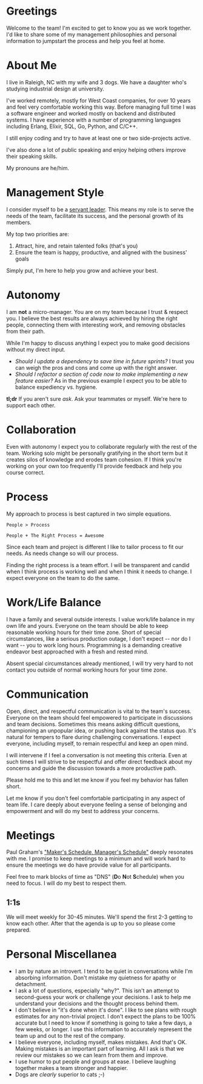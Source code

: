 # Greetings

Welcome to the team! I'm excited to get to know you as we work together. I'd like to share some of my management philosophies and personal information to jumpstart the process and help you feel at home.

# About Me

I live in Raleigh, NC with my wife and 3 dogs. We have a daughter who's studying industrial design at university.

I've worked remotely, mostly for West Coast companies, for over 10 years and feel very comfortable working this way. Before managing full time I was a software engineer and worked mostly on backend and distributed systems. I have experience with a number of programming languages including Erlang, Elixir, SQL, Go, Python, and C/C++.

I still enjoy coding and try to have at least one or two side-projects active.

I've also done a lot of public speaking and enjoy helping others improve their speaking skills.

My pronouns are he/him.

# Management Style

I consider myself to be a [servant leader](https://en.wikipedia.org/wiki/Servant_leadership). This means my role is to serve the needs of the team, facilitate its success, and the personal growth of its members.

My top two priorities are:

1. Attract, hire, and retain talented folks (that's you)
1. Ensure the team is happy, productive, and aligned with the business' goals

Simply put, I'm here to help you grow and achieve your best.

# Autonomy

I am **not** a micro-manager. You are on my team because I trust & respect you. I believe the best results are always achieved by hiring the right people, connecting them with interesting work, and removing obstacles from their path.

While I'm happy to discuss anything I expect you to make good decisions without my direct input.

* *Should I update a dependency to save time in future sprints?* I trust you can weigh the pros and cons and come up with the right answer.
* *Should I refactor a section of code now to make implementing a new feature easier?* As in the previous example I expect you to be able to balance expediency vs. hygiene.

**tl;dr** If you aren't sure *ask*. Ask your teammates or myself. We're here to support each other.

# Collaboration

Even with autonomy I expect you to collaborate regularly with the rest of the team. Working solo might be personally gratifying in the short term but it creates silos of knowledge and erodes team cohesion. If I think you're working on your own too frequently I'll provide feedback and help you course correct.

# Process

My approach to process is best captured in two simple equations.

```
People > Process
```

```
People + The Right Process = Awesome
```

Since each team and project is different I like to tailor process to fit our needs. As needs change so will our process.

Finding the right process is a team effort. I will be transparent and candid when I think process is working well and when I think it needs to change. I expect everyone on the team to do the same.

# Work/Life Balance

I have a family and several outside interests. I value work/life balance in my own life and yours. Everyone on the team should be able to keep reasonable working hours for their time zone. Short of special circumstances, like a serious production outage, I don't expect -- nor do I want -- you to work long hours. Programming is a demanding creative endeavor best approached with a fresh and rested mind.

Absent special circumstances already mentioned, I will try very hard to not contact you outside of normal working hours for your time zone.

# Communication

Open, direct, and respectful communication is vital to the team's success. Everyone on the team should feel empowered to participate in discussions and team decisions. Sometimes this means asking difficult questions, championing an unpopular idea, or pushing back against the status quo. It's natural for tempers to flare during challenging conversations. I expect everyone, including myself, to remain respectful and keep an open mind.

I will intervene if I feel a conversation is not meeting this criteria. Even at such times I will strive to be respectful and offer direct feedback about my concerns and guide the discussion towards a more productive path.

Please hold me to this and let me know if you feel my behavior has fallen short.

Let me know if you don't feel comfortable participating in any aspect of team life. I care deeply about everyone feeling a sense of belonging and empowerment and will do my best to address your concerns.

# Meetings

Paul Graham's ["Maker's Schedule, Manager's Schedule"](http://www.paulgraham.com/makersschedule.html) deeply resonates with me. I promise to keep meetings to a minimum and will work hard to ensure the meetings we do have provide value for all participants.

Feel free to mark blocks of time as "DNS" (**D**o **N**ot **S**chedule) when you need to focus. I will do my best to respect them.

## 1:1s

We will meet weekly for 30-45 minutes. We'll spend the first 2-3 getting to know each other. After that the agenda is up to you so please come prepared.

# Personal Miscellanea

* I am by nature an introvert. I tend to be quiet in conversations while I'm absorbing information. Don't mistake my quietness for apathy or detachment.
* I ask a lot of questions, especially "why?". This isn't an attempt to second-guess your work or challenge your decisions. I ask to help me understand your decisions and the thought process behind them.
* I don't believe in "it's done when it's done". I like to see plans with rough estimates for any non-trivial project. I don't expect the plans to be 100% accurate but I need to know if something is going to take a few days, a few weeks, or longer. I use this information to accurately represent the team up and out to the rest of the company.
* I believe everyone, including myself, makes mistakes. And that's OK. Making mistakes is an important part of learning. All I ask is that we review our mistakes so we can learn from them and improve.
* I use humor to put people and groups at ease. I believe laughing together makes a team stronger and happier.
* Dogs are *clearly* superior to cats ;-)
